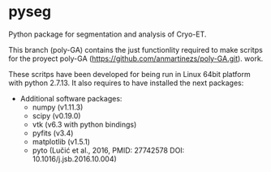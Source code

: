 # pyseg
Python package for segmentation and analysis of Cryo-ET.

This branch (poly-GA) contains the just functionlity required to make scritps for the proyect poly-GA (https://github.com/anmartinezs/poly-GA.git).
work. 

These scritps have been developed for being run in Linux 64bit platform with python 2.7.13. It also requires to have installed the next packages:

- Additional software packages:
  + numpy (v1.11.3)
  + scipy (v0.19.0)
  + vtk (v6.3 with python bindings)
  + pyfits (v3.4)
  + matplotlib (v1.5.1)
  + pyto (Lučić et al., 2016, PMID: 27742578 DOI: 10.1016/j.jsb.2016.10.004)
